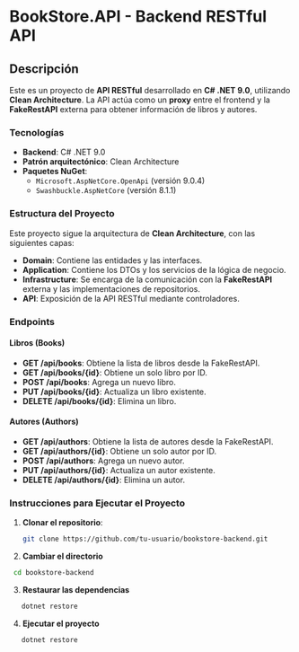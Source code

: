 # BookStore.API - Backend RESTful API

## Descripción

Este es un proyecto de **API RESTful** desarrollado en **C# .NET 9.0**, utilizando **Clean Architecture**. La API actúa como un **proxy** entre el frontend y la **FakeRestAPI** externa para obtener información de libros y autores.

### Tecnologías

- **Backend**: C# .NET 9.0
- **Patrón arquitectónico**: Clean Architecture
- **Paquetes NuGet**:
  - `Microsoft.AspNetCore.OpenApi` (versión 9.0.4)
  - `Swashbuckle.AspNetCore` (versión 8.1.1)
  
### Estructura del Proyecto

Este proyecto sigue la arquitectura de **Clean Architecture**, con las siguientes capas:

- **Domain**: Contiene las entidades y las interfaces.
- **Application**: Contiene los DTOs y los servicios de la lógica de negocio.
- **Infrastructure**: Se encarga de la comunicación con la **FakeRestAPI** externa y las implementaciones de repositorios.
- **API**: Exposición de la API RESTful mediante controladores.

### Endpoints

#### Libros (Books)

- **GET /api/books**: Obtiene la lista de libros desde la FakeRestAPI.
- **GET /api/books/{id}**: Obtiene un solo libro por ID.
- **POST /api/books**: Agrega un nuevo libro.
- **PUT /api/books/{id}**: Actualiza un libro existente.
- **DELETE /api/books/{id}**: Elimina un libro.

#### Autores (Authors)

- **GET /api/authors**: Obtiene la lista de autores desde la FakeRestAPI.
- **GET /api/authors/{id}**: Obtiene un solo autor por ID.
- **POST /api/authors**: Agrega un nuevo autor.
- **PUT /api/authors/{id}**: Actualiza un autor existente.
- **DELETE /api/authors/{id}**: Elimina un autor.

### Instrucciones para Ejecutar el Proyecto

1. **Clonar el repositorio**:

   ```bash
   git clone https://github.com/tu-usuario/bookstore-backend.git

2. **Cambiar el directorio**

  ```bash
   cd bookstore-backend
  ```

3. **Restaurar las dependencias**

  ```bash
     dotnet restore
  ```

4. **Ejecutar el proyecto**

  ```bash
     dotnet restore
  ```
